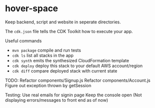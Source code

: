 # hover-space
Keep backend, script and website in seperate directories.

The `cdk.json` file tells the CDK Toolkit how to execute your app.

Useful commands
 * `mvn package`     compile and run tests
 * `cdk ls`          list all stacks in the app
 * `cdk synth`       emits the synthesized CloudFormation template
 * `cdk deploy`      deploy this stack to your default AWS account/region
 * `cdk diff`        compare deployed stack with current state


TODO:
Refactor components/Signup.js
Refactor components/Account.js
Figure out exception thrown by getSession

Testing:
Use real emails for signin page
Keep the console open (Not displaying errors/messages to front end as of now)